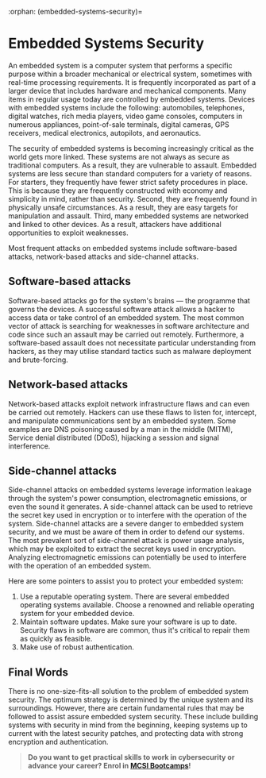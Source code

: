 :orphan:
(embedded-systems-security)=
# Embedded Systems Security
 

An embedded system is a computer system that performs a specific purpose within a broader mechanical or electrical system, sometimes with real-time processing requirements. It is frequently incorporated as part of a larger device that includes hardware and mechanical components. Many items in regular usage today are controlled by embedded systems. Devices with embedded systems include the following: automobiles, telephones, digital watches, rich media players, video game consoles, computers in numerous appliances, point-of-sale terminals, digital cameras, GPS receivers, medical electronics, autopilots, and aeronautics.

The security of embedded systems is becoming increasingly critical as the world gets more linked. These systems are not always as secure as traditional computers. As a result, they are vulnerable to assault. Embedded systems are less secure than standard computers for a variety of reasons. For starters, they frequently have fewer strict safety procedures in place. This is because they are frequently constructed with economy and simplicity in mind, rather than security. Second, they are frequently found in physically unsafe circumstances. As a result, they are easy targets for manipulation and assault. Third, many embedded systems are networked and linked to other devices. As a result, attackers have additional opportunities to exploit weaknesses.

Most frequent attacks on embedded systems include software-based attacks, network-based attacks and side-channel attacks.

## Software-based attacks

Software-based attacks go for the system's brains — the programme that governs the devices. A successful software attack allows a hacker to access data or take control of an embedded system. The most common vector of attack is searching for weaknesses in software architecture and code since such an assault may be carried out remotely. Furthermore, a software-based assault does not necessitate particular understanding from hackers, as they may utilise standard tactics such as malware deployment and brute-forcing.

## Network-based attacks

Network-based attacks exploit network infrastructure flaws and can even be carried out remotely. Hackers can use these flaws to listen for, intercept, and manipulate communications sent by an embedded system. Some examples are DNS poisoning caused by a man in the middle (MITM), Service denial distributed (DDoS), hijacking a session and signal interference.

## Side-channel attacks

Side-channel attacks on embedded systems leverage information leakage through the system's power consumption, electromagnetic emissions, or even the sound it generates. A side-channel attack can be used to retrieve the secret key used in encryption or to interfere with the operation of the system. Side-channel attacks are a severe danger to embedded system security, and we must be aware of them in order to defend our systems. The most prevalent sort of side-channel attack is power usage analysis, which may be exploited to extract the secret keys used in encryption. Analyzing electromagnetic emissions can potentially be used to interfere with the operation of an embedded system.

Here are some pointers to assist you to protect your embedded system:

1. Use a reputable operating system. There are several embedded operating systems available.  Choose a renowned and reliable operating system for your embedded device.
2. Maintain software updates. Make sure your software is up to date. Security flaws in software are common, thus it's critical to repair them as quickly as feasible.
3. Make use of robust authentication.

## Final Words

There is no one-size-fits-all solution to the problem of embedded system security. The optimum strategy is determined by the unique system and its surroundings. However, there are certain fundamental rules that may be followed to assist assure embedded system security. These include building systems with security in mind from the beginning, keeping systems up to current with the latest security patches, and protecting data with strong encryption and authentication.

> **Do you want to get practical skills to work in cybersecurity or advance your career? Enrol in [MCSI Bootcamps](https://www.mosse-institute.com/bootcamps.html)!**